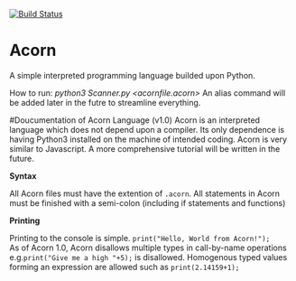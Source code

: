 [![Build Status](https://travis-ci.org/mita4829/Acorn.svg?branch=master)](https://travis-ci.org/mita4829/Acorn)
# Acorn
A simple interpreted programming language builded upon Python. 

How to run: <i>python3 Scanner.py \<acornfile.acorn\> </i> An alias command will be added later in the futre to streamline everything. 

#Doucumentation of Acorn Language (v1.0)
Acorn is an interpreted language which does not depend upon a compiler. Its only dependence is having Python3 installed on the machine of intended coding. Acorn is very similar to Javascript. A more comprehensive tutorial will be written in the future. 

<b>Syntax</b>
<p>All Acorn files must have the extention of <code>.acorn</code>. All statements in Acorn must be finished with a semi-colon (including if statements and functions)</p>

<b>Printing</b>
<p>Printing to the console is simple. <code>print("Hello, World from Acorn!");</code><br>As of Acorn 1.0, Acorn disallows multiple types in call-by-name operations e.g.<code>print("Give me a high "+5);</code> is disallowed. Homogenous typed values forming an expression are allowed such as <code>print(2.14159+1);</code></p> 
